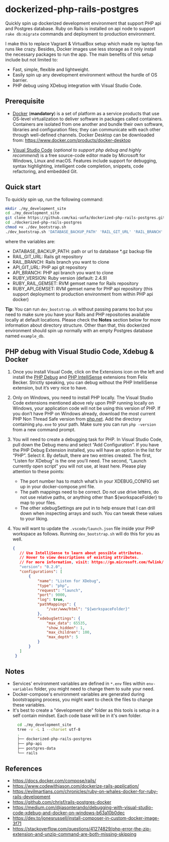 # dockerized-php-rails-postgres

Quickly spin up dockerized development environment that support PHP api and Postgres database. Ruby on Rails is installed on api node to support `rake db:migrate` commands and deployment to production environment.

I make this to replace Vagrant & VirtualBox setup which made my laptop fan runs like crazy. Besides, Docker images use less storage as it only install the necessary packages to run the app. The main benefits of this setup include but not limited to:

- Fast, simple, flexible and lightweight.
- Easily spin up any development environment without the hurdle of OS barrier.
- PHP debug using XDebug integration with Visual Studio Code.

## Prerequisite

- [Docker](http://docker.com) (**mandatory**) is a set of platform as a service products that use OS-level virtualization to deliver software in packages called containers. Containers are isolated from one another and bundle their own software, libraries and configuration files; they can communicate with each other through well-defined channels. Docker Desktop can be downloaded from: https://www.docker.com/products/docker-desktop
  
- [Visual Studio Code](https://code.visualstudio.com) (*optional to support php debug and highly recommend*) is a free source-code editor made by Microsoft for Windows, Linux and macOS. Features include support for debugging, syntax highlighting, intelligent code completion, snippets, code refactoring, and embedded Git.

## Quick start
To quickly spin up, run the following command:
```bash
mkdir ./my_development_site
cd ./my_development_site
git clone https://github.com/kai-uofa/dockerized-php-rails-postgres.git
cd ./dockerized-php-rails-postgres
chmod +x ./dev_bootstrap.sh
./dev_bootstrap.sh 'DATABASE_BACKUP_PATH' 'RAIL_GIT_URL' 'RAIL_BRANCH' 'API_GIT_URL' 'API_BRANCH' 'RUBY_VERSION' 'RUBY_RAIL_GEMSET' 'RUBY_API_GEMSET'
```
where the variables are:

- DATABASE_BACKUP_PATH: path or url to database *.gz backup file
- RAIL_GIT_URL: Rails git repository
- RAIL_BRANCH: Rails branch you want to clone
- API_GIT_URL: PHP api git repository
- API_BRANCH: PHP api branch you want to clone
- RUBY_VERSION: Ruby version (default: 2.4.9)
- RUBY_RAIL_GEMSET: RVM gemset name for Rails repository
- RUBY_API_GEMSET: RVM gemset name for PHP api repository (this support deployment to production environment from within PHP api docker)

**Tip**: You can run `dev_bootstrap.sh` without passing params too but you need to make sure you have your Rails and PHP repositories available locally at default locations. Please check the **Notes** section below for more information about directory structure. Other than that, this dockerized environment should spin up normally with an empty Postgres database named `example_db`.
## PHP debug with Visual Studio Code, Xdebug & Docker
1. Once you install Visual Code, click on the Extensions icon on the left and install the [PHP Debug](https://marketplace.visualstudio.com/items?itemName=felixfbecker.php-debug) and [PHP IntelliSense](https://marketplace.visualstudio.com/items?itemName=felixfbecker.php-intellisense) extensions from Felix Becker. Strictly speaking, you can debug without the PHP IntelliSense extension, but it’s very nice to have.
2. Only on Windows, you need to install PHP locally. The Visual Studio Code extensions mentioned above rely upon PHP running locally on Windows, your application code will not be using this version of PHP. If you don’t have PHP on Windows already, download the most current PHP Non Thread Safe version from [php.net](https://windows.php.net/download/). Add the directory containing `php.exe` to your path. Make sure you can run `php -version` from a new command prompt.
3. You will need to create a debugging task for PHP. In Visual Studio Code, pull down the Debug menu and select “Add Configuration”. If you have the PHP Debug Extension installed, you will have an option in the list for “PHP”. Select it.
By default, there are two entries created. The first, “Listen for XDebug” is the one you’ll need. The second, “Launch currently open script” you will not use, at least here. Please play attention to these points:
   - The port number has to match what’s in your XDEBUG_CONFIG set up in your docker-compose.yml file.
   - The path mappings need to be correct. Do not use drive letters, do not use relative paths, or anything other than ${workspaceFolder} to map to your files.
   - The other xdebugSettings are put in to help ensure that I can drill down when inspecting arrays and such. You can tweak these values to your liking.

4. You will want to update the `.vscode/launch.json` file inside your PHP workspace as follows. Running `dev_bootstrap.sh` will do this for you as well.
   ```json
   {
      // Use IntelliSense to learn about possible attributes.
      // Hover to view descriptions of existing attributes.
      // For more information, visit: https://go.microsoft.com/fwlink/?linkid=830387
      "version": "0.2.0",
      "configurations": [
          {
              "name": "Listen for XDebug",
              "type": "php",
              "request": "launch",
              "port": 9000,
              "log": true,
              "pathMappings": {
                  "/var/www/html": "${workspaceFolder}"
              },
              "xdebugSettings": {
                  "max_data": 65535,
                  "show_hidden": 1,
                  "max_children": 100,
                  "max_depth": 5
              }
          }
      ]
    }
   ```
## Notes
- Services' environment variables are defined in `*.env` files within `env-variables` folder, you might need to change them to suite your need.
- Docker-compose's environment variables are generated during bootstrapping process, you might want to check the files to change these variables.
- It's best to create a "development site" folder as this tools is setup in a self contain mindset. Each code base will be in it's own folder.
  ```bash
    cd ./my_development_site
    tree -v -L 1 --charset utf-8
    .
    ├── dockerized-php-rails-postgres
    ├── php-api
    ├── postgres-data
    └── rails
  ``` 
## References
- https://docs.docker.com/compose/rails/
- https://www.codewithjason.com/dockerize-rails-application/
- https://evilmartians.com/chronicles/ruby-on-whales-docker-for-ruby-rails-development
- https://github.com/chrisf/rails-postgres-docker
- https://medium.com/@jasonterando/debugging-with-visual-studio-code-xdebug-and-docker-on-windows-b63a10b0dec
- https://dev.to/jonesrussell/install-composer-in-custom-docker-image-3f71
- https://stackoverflow.com/questions/41274829/php-error-the-zip-extension-and-unzip-command-are-both-missing-skipping